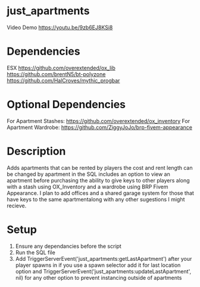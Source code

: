 # just_apartments
 
Video Demo https://youtu.be/9zb6EJ8KSi8

# Dependencies

ESX
https://github.com/overextended/ox_lib    
https://github.com/brentN5/bt-polyzone
https://github.com/HalCroves/mythic_progbar

# Optional Dependencies

For Apartment Stashes: https://github.com/overextended/ox_inventory
For Apartment Wardrobe: https://github.com/ZiggyJoJo/brp-fivem-appearance


# Description

Adds apartments that can be rented by players the cost and rent length can be changed by apartment in the SQL includes an option to view an apartment before purchasing the ability to give keys to other players along with a stash using OX_Inventory and a wardrobe using BRP Fivem Appearance. I plan to add offices and a shared garage system for those that have keys to the same apartmentalong with any other sugestions I might recieve.


# Setup

1. Ensure any dependancies before the script 
2. Run the SQL file 
3. Add TriggerServerEvent('just_apartments:getLastApartment') after your player spawns in if you use a spawn selector add it for last location option and TriggerServerEvent('just_apartments:updateLastApartment', nil) for any other option to prevent instancing outside of apartments 
